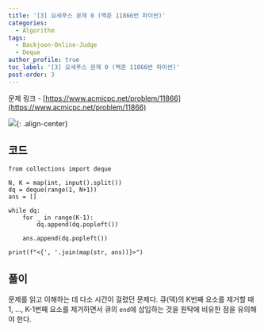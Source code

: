 ```yaml
---
title: '[3] 요세푸스 문제 0 (백준 11866번 파이썬)'
categories:
  - Algorithm
tags:
  - Backjoon-Online-Judge
  - Deque
author_profile: true
toc_label: '[3] 요세푸스 문제 0 (백준 11866번 파이썬)'
post-order: 3
---
```


문제 링크 - [https://www.acmicpc.net/problem/11866](https://www.acmicpc.net/problem/11866)

![](https://drive.google.com/uc?export=view&id=1iTG3FpoocQBhw7XxXqBh19fznHA8-nNp){: .align-center}

## 코드
```python::lineons
from collections import deque

N, K = map(int, input().split())
dq = deque(range(1, N+1))
ans = []

while dq:
    for _ in range(K-1):
        dq.append(dq.popleft())

    ans.append(dq.popleft())

print(f"<{', '.join(map(str, ans))}>")
```

## 풀이
문제를 읽고 이해하는 데 다소 시간이 걸렸던 문제다. 큐(덱)의 K번째 요소를 제거할 때 1, ..., K-1번째 요소를 제거하면서 큐의 `end`에 삽입하는 것을 원탁에 비유한 점을 유의해야 한다.
